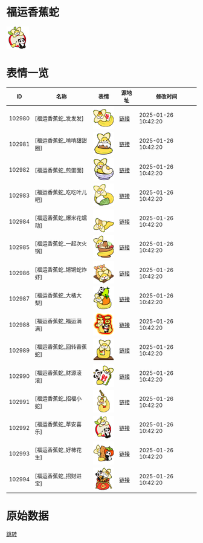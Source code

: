 # 福运香蕉蛇

<img src="./cover.png" height="60" alt="cover" />

# 表情一览

|ID|名称|表情|源地址|修改时间|
|----|----|----|----|----|
|102980|[福运香蕉蛇_发发发]|<img src="./pic/102980_%5B福运香蕉蛇_发发发%5D.png" height="60" alt="发发发"/>|[链接](https://i0.hdslb.com/bfs/garb/2750da190dd794208c2a1432e11e0a6f8c41aeb5.png)|2025-01-26 10:42:20|
|102981|[福运香蕉蛇_啃啃甜甜圈]|<img src="./pic/102981_%5B福运香蕉蛇_啃啃甜甜圈%5D.png" height="60" alt="啃啃甜甜圈"/>|[链接](https://i0.hdslb.com/bfs/garb/8d804cc0b77db693fbd13ee7c899fbb8445d630d.png)|2025-01-26 10:42:20|
|102982|[福运香蕉蛇_煎蛋面]|<img src="./pic/102982_%5B福运香蕉蛇_煎蛋面%5D.png" height="60" alt="煎蛋面"/>|[链接](https://i0.hdslb.com/bfs/garb/cae9dea3c305fe8ebd0da7f7c21827af66a986dd.png)|2025-01-26 10:42:20|
|102983|[福运香蕉蛇_吃吃叶儿粑]|<img src="./pic/102983_%5B福运香蕉蛇_吃吃叶儿粑%5D.png" height="60" alt="吃吃叶儿粑"/>|[链接](https://i0.hdslb.com/bfs/garb/24a5f3ec4a5d412a3fba18dbf08e70611e58cc79.png)|2025-01-26 10:42:20|
|102984|[福运香蕉蛇_爆米花蠕动]|<img src="./pic/102984_%5B福运香蕉蛇_爆米花蠕动%5D.png" height="60" alt="爆米花蠕动"/>|[链接](https://i0.hdslb.com/bfs/garb/3ea13bae2ae04e13e9251671235d195a075f824b.png)|2025-01-26 10:42:20|
|102985|[福运香蕉蛇_一起次火锅]|<img src="./pic/102985_%5B福运香蕉蛇_一起次火锅%5D.png" height="60" alt="一起次火锅"/>|[链接](https://i0.hdslb.com/bfs/garb/9297af7f680635c8d6c0659da9c95423cce2a5c0.png)|2025-01-26 10:42:20|
|102986|[福运香蕉蛇_锵锵蛇炸虾]|<img src="./pic/102986_%5B福运香蕉蛇_锵锵蛇炸虾%5D.png" height="60" alt="锵锵蛇炸虾"/>|[链接](https://i0.hdslb.com/bfs/garb/cf9ee90d0ff54d01a6d24c995761546102ea0aa5.png)|2025-01-26 10:42:20|
|102987|[福运香蕉蛇_大橘大梨]|<img src="./pic/102987_%5B福运香蕉蛇_大橘大梨%5D.png" height="60" alt="大橘大梨"/>|[链接](https://i0.hdslb.com/bfs/garb/a2d50388a82a520c2a2367bcd396be45b7d376bb.png)|2025-01-26 10:42:20|
|102988|[福运香蕉蛇_福运满满]|<img src="./pic/102988_%5B福运香蕉蛇_福运满满%5D.png" height="60" alt="福运满满"/>|[链接](https://i0.hdslb.com/bfs/garb/c4cb67a013164788b1202fe0f1e72acf56e718dd.png)|2025-01-26 10:42:20|
|102989|[福运香蕉蛇_回转香蕉蛇]|<img src="./pic/102989_%5B福运香蕉蛇_回转香蕉蛇%5D.png" height="60" alt="回转香蕉蛇"/>|[链接](https://i0.hdslb.com/bfs/garb/cc7a80953f93508e446bf95ce957aaaf692c337d.png)|2025-01-26 10:42:20|
|102990|[福运香蕉蛇_财源滚滚]|<img src="./pic/102990_%5B福运香蕉蛇_财源滚滚%5D.png" height="60" alt="财源滚滚"/>|[链接](https://i0.hdslb.com/bfs/garb/ef6b47a6bc635a0f457c49002e2b37488d00ef0d.png)|2025-01-26 10:42:20|
|102991|[福运香蕉蛇_招福小蛇]|<img src="./pic/102991_%5B福运香蕉蛇_招福小蛇%5D.png" height="60" alt="招福小蛇"/>|[链接](https://i0.hdslb.com/bfs/garb/68b87b260c17a688222181fb6db4400852029356.png)|2025-01-26 10:42:20|
|102992|[福运香蕉蛇_苹安喜乐]|<img src="./pic/102992_%5B福运香蕉蛇_苹安喜乐%5D.png" height="60" alt="苹安喜乐"/>|[链接](https://i0.hdslb.com/bfs/garb/aea5ec73dc36a8c7ffd60fd59f977acd7ff7ebce.png)|2025-01-26 10:42:20|
|102993|[福运香蕉蛇_好柿花生]|<img src="./pic/102993_%5B福运香蕉蛇_好柿花生%5D.png" height="60" alt="好柿花生"/>|[链接](https://i0.hdslb.com/bfs/garb/c881647cfea9f959a6f0ef9602526a1e9bbf32bc.png)|2025-01-26 10:42:20|
|102994|[福运香蕉蛇_招财进宝]|<img src="./pic/102994_%5B福运香蕉蛇_招财进宝%5D.png" height="60" alt="招财进宝"/>|[链接](https://i0.hdslb.com/bfs/garb/d568e3093f6314ca75b06336df796d178086cead.png)|2025-01-26 10:42:20|

# 原始数据

[跳转](./raw.json)

